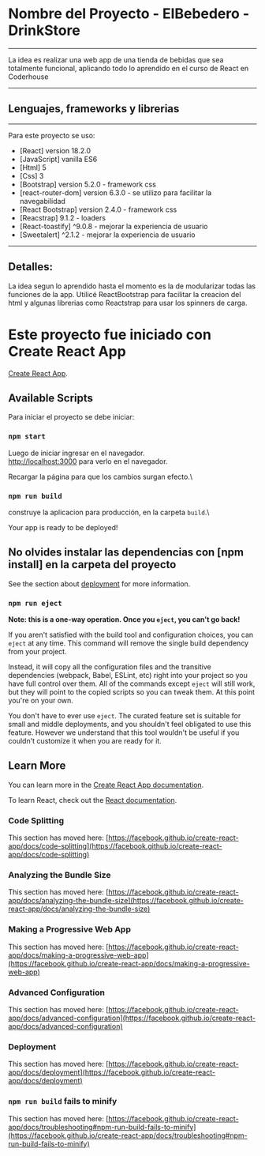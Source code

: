 # Nombre del Proyecto - ElBebedero - DrinkStore
***

La idea es realizar una web app de una tienda de bebidas que sea totalmente funcional, aplicando todo lo aprendido en el curso de React en Coderhouse

***

## Lenguajes, frameworks y librerias
***

Para este proyecto se uso:

* [React]  version 18.2.0
* [JavaScript] vanilla ES6
* [Html] 5
* [Css] 3
* [Bootstrap] version 5.2.0 - framework css
* [react-router-dom] version 6.3.0 - se utilizo para facilitar la navegabilidad
* [React Bootstrap] version 2.4.0 - framework css
* [Reacstrap] 9.1.2 - loaders
* [React-toastify] ^9.0.8 - mejorar la experiencia de usuario
* [Sweetalert] ^2.1.2 - mejorar la experiencia de usuario

***

## Detalles:

La idea segun lo aprendido hasta el momento es la de modularizar todas las funciones de la app. Utilicé ReactBootstrap para facilitar
la creacion del html y algunas librerias como Reactstrap para usar los spinners de carga.

# Este proyecto fue iniciado con Create React App

[Create React App](https://github.com/facebook/create-react-app).

## Available Scripts

Para iniciar el proyecto se debe iniciar:

### `npm start`

Luego de iniciar ingresar en el navegador.\
 [http://localhost:3000](http://localhost:3000) para verlo en el navegador.

Recargar la página para que los cambios surgan efecto.\

### `npm run build`

construye la aplicacion para producción, en la carpeta `build`.\

Your app is ready to be deployed!

## No olvides instalar las dependencias con [npm install] en la carpeta del proyecto

See the section about [deployment](https://facebook.github.io/create-react-app/docs/deployment) for more information.

### `npm run eject`

**Note: this is a one-way operation. Once you `eject`, you can't go back!**

If you aren't satisfied with the build tool and configuration choices, you can `eject` at any time. This command will remove the single build dependency from your project.

Instead, it will copy all the configuration files and the transitive dependencies (webpack, Babel, ESLint, etc) right into your project so you have full control over them. All of the commands except `eject` will still work, but they will point to the copied scripts so you can tweak them. At this point you're on your own.

You don't have to ever use `eject`. The curated feature set is suitable for small and middle deployments, and you shouldn't feel obligated to use this feature. However we understand that this tool wouldn't be useful if you couldn't customize it when you are ready for it.

## Learn More

You can learn more in the [Create React App documentation](https://facebook.github.io/create-react-app/docs/getting-started).

To learn React, check out the [React documentation](https://reactjs.org/).

### Code Splitting

This section has moved here: [https://facebook.github.io/create-react-app/docs/code-splitting](https://facebook.github.io/create-react-app/docs/code-splitting)

### Analyzing the Bundle Size

This section has moved here: [https://facebook.github.io/create-react-app/docs/analyzing-the-bundle-size](https://facebook.github.io/create-react-app/docs/analyzing-the-bundle-size)

### Making a Progressive Web App

This section has moved here: [https://facebook.github.io/create-react-app/docs/making-a-progressive-web-app](https://facebook.github.io/create-react-app/docs/making-a-progressive-web-app)

### Advanced Configuration

This section has moved here: [https://facebook.github.io/create-react-app/docs/advanced-configuration](https://facebook.github.io/create-react-app/docs/advanced-configuration)

### Deployment

This section has moved here: [https://facebook.github.io/create-react-app/docs/deployment](https://facebook.github.io/create-react-app/docs/deployment)

### `npm run build` fails to minify

This section has moved here: [https://facebook.github.io/create-react-app/docs/troubleshooting#npm-run-build-fails-to-minify](https://facebook.github.io/create-react-app/docs/troubleshooting#npm-run-build-fails-to-minify)
